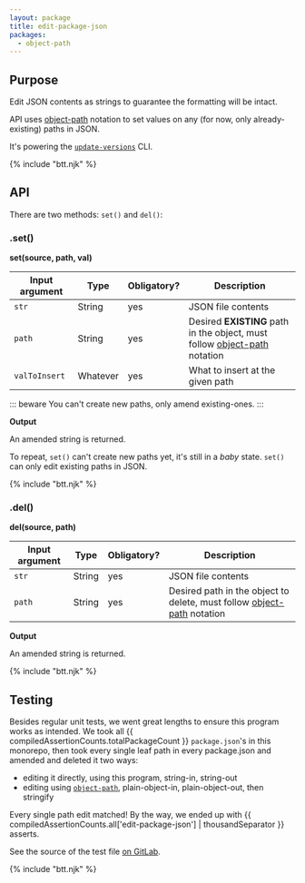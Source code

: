 ```yaml
---
layout: package
title: edit-package-json
packages:
  - object-path
---
```


## Purpose

Edit JSON contents as strings to guarantee the formatting will be intact.

API uses [object-path](https://www.npmjs.com/package/object-path) notation to set values on any (for now, only already-existing) paths in JSON.

It's powering the [`update-versions`](/os/update-versions/) CLI.

{% include "btt.njk" %}

## API

There are two methods: `set()` and `del()`:

### .set()

**set(source, path, val)**

| Input argument | Type     | Obligatory? | Description                                                                                                            |
| -------------- | -------- | ----------- | ---------------------------------------------------------------------------------------------------------------------- |
| `str`          | String   | yes         | JSON file contents                                                                                                     |
| `path`         | String   | yes         | Desired **EXISTING** path in the object, must follow [object-path](https://www.npmjs.com/package/object-path) notation |
| `valToInsert`  | Whatever | yes         | What to insert at the given path                                                                                       |

::: beware
You can't create new paths, only amend existing-ones.
:::

**Output**

An amended string is returned.

To repeat, `set()` can't create new paths yet, it's still in a _baby_ state. `set()` can only edit existing paths in JSON.

{% include "btt.njk" %}

### .del()

**del(source, path)**

| Input argument | Type   | Obligatory? | Description                                                                                                         |
| -------------- | ------ | ----------- | ------------------------------------------------------------------------------------------------------------------- |
| `str`          | String | yes         | JSON file contents                                                                                                  |
| `path`         | String | yes         | Desired path in the object to delete, must follow [object-path](https://www.npmjs.com/package/object-path) notation |

**Output**

An amended string is returned.

{% include "btt.njk" %}

## Testing

Besides regular unit tests, we went great lengths to ensure this program works as intended. We took all {{ compiledAssertionCounts.totalPackageCount }} `package.json`'s in this monorepo, then took every single leaf path in every package.json and amended and deleted it two ways:

- editing it directly, using this program, string-in, string-out
- editing using [`object-path`](https://www.npmjs.com/package/object-path), plain-object-in, plain-object-out, then stringify

Every single path edit matched! By the way, we ended up with {{ compiledAssertionCounts.all['edit-package-json'] | thousandSeparator }} asserts.

See the source of the test file [on GitLab](https://gitlab.com/codsen/codsen/-/blob/master/packages/edit-package-json/test/synthetic-test.js).

{% include "btt.njk" %}
